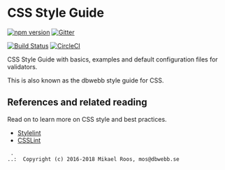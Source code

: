 CSS Style Guide
==================================

[![npm version](https://badge.fury.io/js/%40desinax%2Fcss-styleguide.svg)](https://badge.fury.io/js/%40desinax%2Fcss-styleguide)
[![Gitter](https://badges.gitter.im/canax/css-styleguide.svg)](https://gitter.im/canax/css-styleguide?utm_source=badge&utm_medium=badge&utm_campaign=pr-badge&utm_content=body_badge)

[![Build Status](https://travis-ci.org/desinax/css-styleguide.svg?branch=master)](https://travis-ci.org/desinax/css-styleguide)
[![CircleCI](https://circleci.com/gh/desinax/css-styleguide.svg?style=svg)](https://circleci.com/gh/desinax/css-styleguide)

CSS Style Guide with basics, examples and default configuration files for validators.

This is also known as the dbwebb style guide for CSS.



References and related reading
----------------------------------

Read on to learn more on CSS style and best practices.

* [Stylelint](https://stylelint.io/)
* [CSSLint](https://github.com/CSSLint/csslint/wiki)



```
 . 
..:  Copyright (c) 2016-2018 Mikael Roos, mos@dbwebb.se 
```

